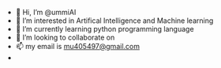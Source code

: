 - 👋 Hi, I’m @ummiAI
- 👀 I’m interested in Artifical Intelligence and Machine learning
- 🌱 I’m currently learning python programming language
- 💞️ I’m looking to collaborate on 
- 📫 my email is mu405497@gmail.com
- 

<!---
ummiAI/ummiAI is a ✨ special ✨ repository because its `README.md` (this file) appears on your GitHub profile.
You can click the Preview link to take a look at your changes.
--->
